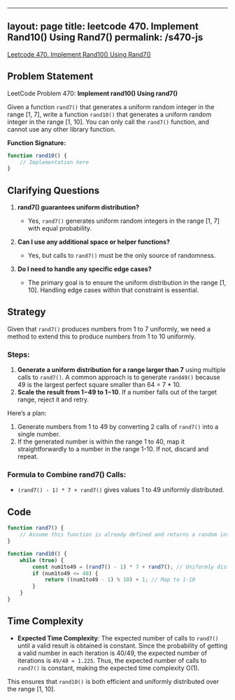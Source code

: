
---
layout: page
title: leetcode 470. Implement Rand10() Using Rand7()
permalink: /s470-js
---
[Leetcode 470. Implement Rand10() Using Rand7()](https://algoadvance.github.io/algoadvance/l470)
## Problem Statement

LeetCode Problem 470: **Implement rand10() Using rand7()**

Given a function `rand7()` that generates a uniform random integer in the range [1, 7], write a function `rand10()` that generates a uniform random integer in the range [1, 10]. You can only call the `rand7()` function, and cannot use any other library function.

**Function Signature:**
```javascript
function rand10() {
    // Implementation here
}
```


## Clarifying Questions

1. **rand7() guarantees uniform distribution?**
   - Yes, `rand7()` generates uniform random integers in the range [1, 7] with equal probability.

2. **Can I use any additional space or helper functions?**
   - Yes, but calls to `rand7()` must be the only source of randomness.

3. **Do I need to handle any specific edge cases?**
   - The primary goal is to ensure the uniform distribution in the range [1, 10]. Handling edge cases within that constraint is essential.

## Strategy

Given that `rand7()` produces numbers from 1 to 7 uniformly, we need a method to extend this to produce numbers from 1 to 10 uniformly.

### Steps:
1. **Generate a uniform distribution for a range larger than 7** using multiple calls to `rand7()`. A common approach is to generate `rand49()` because 49 is the largest perfect square smaller than 64 = 7 * 10.
2. **Scale the result from 1−49 to 1−10**. If a number falls out of the target range, reject it and retry.

Here’s a plan:
1. Generate numbers from 1 to 49 by converting 2 calls of `rand7()` into a single number.
2. If the generated number is within the range 1 to 40, map it straightforwardly to a number in the range 1-10. If not, discard and repeat.

### Formula to Combine rand7() Calls:
- `(rand7() - 1) * 7 + rand7()` gives values 1 to 49 uniformly distributed.

## Code

```javascript
function rand7() {
    // Assume this function is already defined and returns a random integer from 1 to 7
}

function rand10() {
    while (true) {
        const num1to49 = (rand7() - 1) * 7 + rand7(); // Uniformly distributed from 1 to 49
        if (num1to49 <= 40) {
            return ((num1to49 - 1) % 10) + 1; // Map to 1-10
        }
    }
}
```

## Time Complexity

- **Expected Time Complexity**: The expected number of calls to `rand7()` until a valid result is obtained is constant. Since the probability of getting a valid number in each iteration is 40/49, the expected number of iterations is `49/40 ≈ 1.225`. Thus, the expected number of calls to `rand7()` is constant, making the expected time complexity O(1).

This ensures that `rand10()` is both efficient and uniformly distributed over the range [1, 10].